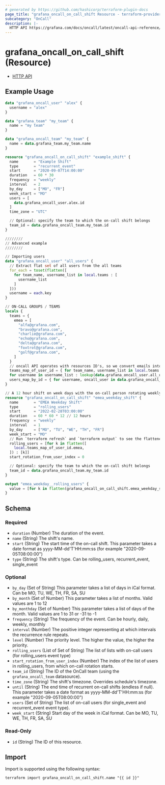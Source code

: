```yaml
---
# generated by https://github.com/hashicorp/terraform-plugin-docs
page_title: "grafana_oncall_on_call_shift Resource - terraform-provider-grafana"
subcategory: "OnCall"
description: |-
  HTTP API https://grafana.com/docs/oncall/latest/oncall-api-reference/on_call_shifts/
---
```


# grafana_oncall_on_call_shift (Resource)

* [HTTP API](https://grafana.com/docs/oncall/latest/oncall-api-reference/on_call_shifts/)

## Example Usage

```terraform
data "grafana_oncall_user" "alex" {
  username = "alex"
}

data "grafana_team" "my_team" {
  name = "my team"
}

data "grafana_oncall_team" "my_team" {
  name = data.grafana_team.my_team.name
}

resource "grafana_oncall_on_call_shift" "example_shift" {
  name       = "Example Shift"
  type       = "recurrent_event"
  start      = "2020-09-07T14:00:00"
  duration   = 60 * 30
  frequency  = "weekly"
  interval   = 2
  by_day     = ["MO", "FR"]
  week_start = "MO"
  users = [
    data.grafana_oncall_user.alex.id
  ]
  time_zone = "UTC"

  // Optional: specify the team to which the on-call shift belongs
  team_id = data.grafana_oncall_team.my_team.id
}

////////
// Advanced example
////////

// Importing users
data "grafana_oncall_user" "all_users" {
  // Extract flat set of all users from the all teams
  for_each = toset(flatten([
    for team_name, username_list in local.teams : [
      username_list
    ]
  ]))
  username = each.key
}

// ON-CALL GROUPS / TEAMS
locals {
  teams = {
    emea = [
      "alfa@grafana.com",
      "bravo@grafana.com",
      "charlie@grafana.com",
      "echo@grafana.com",
      "delta@grafana.com",
      "foxtrot@grafana.com",
      "golf@grafana.com",
    ]
  }
  // oncall API operates with resources ID's, so we convert emails into ID's
  teams_map_of_user_id = { for team_name, username_list in local.teams : team_name => [
  for username in username_list : lookup(data.grafana_oncall_user.all_users, username).id] }
  users_map_by_id = { for username, oncall_user in data.grafana_oncall_user.all_users : oncall_user.id => oncall_user }
}

// A 12 hour shift on week days with the on-call person rotating weekly.
resource "grafana_oncall_on_call_shift" "emea_weekday_shift" {
  name       = "EMEA Weekday Shift"
  type       = "rolling_users"
  start      = "2022-02-28T03:00:00"
  duration   = 60 * 60 * 12 // 12 hours
  frequency  = "weekly"
  interval   = 1
  by_day     = ["MO", "TU", "WE", "TH", "FR"]
  week_start = "MO"
  // Run `terraform refresh` and `terraform output` to see the flattened list of users in the rotation
  rolling_users = [for k in flatten([
    local.teams_map_of_user_id.emea,
  ]) : [k]]
  start_rotation_from_user_index = 0

  // Optional: specify the team to which the on-call shift belongs
  team_id = data.grafana_oncall_team.my_team.id
}

output "emea_weekday__rolling_users" {
  value = [for k in flatten(grafana_oncall_on_call_shift.emea_weekday_shift.rolling_users) : lookup(local.users_map_by_id, k).username]
}
```

<!-- schema generated by tfplugindocs -->
## Schema

### Required

- `duration` (Number) The duration of the event.
- `name` (String) The shift's name.
- `start` (String) The start time of the on-call shift. This parameter takes a date format as yyyy-MM-dd'T'HH:mm:ss (for example "2020-09-05T08:00:00")
- `type` (String) The shift's type. Can be rolling_users, recurrent_event, single_event

### Optional

- `by_day` (Set of String) This parameter takes a list of days in iCal format. Can be MO, TU, WE, TH, FR, SA, SU
- `by_month` (Set of Number) This parameter takes a list of months. Valid values are 1 to 12
- `by_monthday` (Set of Number) This parameter takes a list of days of the month.  Valid values are 1 to 31 or -31 to -1
- `frequency` (String) The frequency of the event. Can be hourly, daily, weekly, monthly
- `interval` (Number) The positive integer representing at which intervals the recurrence rule repeats.
- `level` (Number) The priority level. The higher the value, the higher the priority.
- `rolling_users` (List of Set of String) The list of lists with on-call users (for rolling_users event type)
- `start_rotation_from_user_index` (Number) The index of the list of users in rolling_users, from which on-call rotation starts.
- `team_id` (String) The ID of the OnCall team (using the `grafana_oncall_team` datasource).
- `time_zone` (String) The shift's timezone.  Overrides schedule's timezone.
- `until` (String) The end time of recurrent on-call shifts (endless if null). This parameter takes a date format as yyyy-MM-dd'T'HH:mm:ss (for example "2020-09-05T08:00:00")
- `users` (Set of String) The list of on-call users (for single_event and recurrent_event event type).
- `week_start` (String) Start day of the week in iCal format. Can be MO, TU, WE, TH, FR, SA, SU

### Read-Only

- `id` (String) The ID of this resource.

## Import

Import is supported using the following syntax:

```shell
terraform import grafana_oncall_on_call_shift.name "{{ id }}"
```

